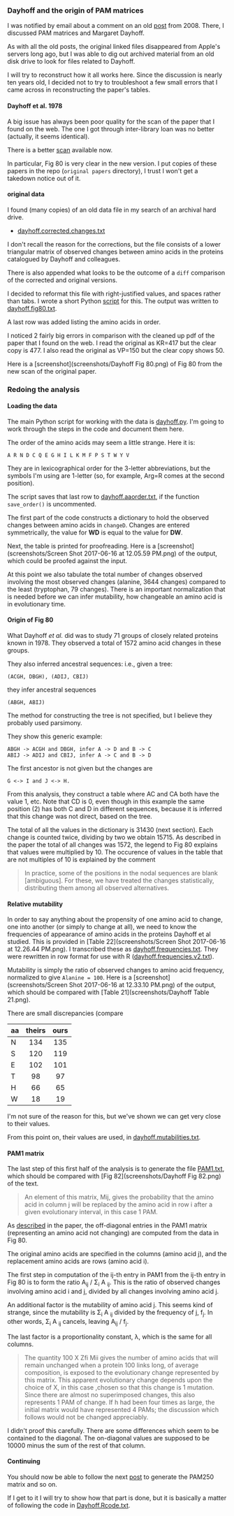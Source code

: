 ### Dayhoff and the origin of PAM matrices

I was notified by email about a comment on an old [post](http://telliott99.blogspot.com/2008/08/pam-point-accepted-mutation.html) from 2008.  There, I discussed PAM matrices and Margaret Dayhoff.

As with all the old posts, the original linked files disappeared from Apple's servers long ago, but I was able to dig out archived material from an old disk drive to look for files related to Dayhoff.

I will try to reconstruct how it all works here.  Since the discussion is nearly ten years old, I decided not to try to troubleshoot a few small errors that I came across in reconstructing the paper's tables.

#### Dayhoff et al. 1978

A big issue has always been poor quality for the scan of the paper that I found on the web.  The one I got through inter-library loan was no better (actually, it seems identical).  

There is a better [scan](http://compbio.berkeley.edu/class/c246/Reading/dayhoff-1978-apss.pdf) available now.

In particular, Fig 80 is very clear in the new version.  I put copies of these papers in the repo (``original papers`` directory), I  trust I won't get a takedown notice out of it.

#### original data

I found (many copies) of an old data file in my search of an archival hard drive.

* [dayhoff.corrected.changes.txt](data/dayhoff.corrected.changes.txt)

I don't recall the reason for the corrections, but the file consists of a lower triangular matrix of observed changes between amino acids in the proteins catalogued by Dayhoff and colleagues.

There is also appended what looks to be the outcome of a ``diff`` comparison of the corrected and original versions.
 
I decided to reformat this file with right-justified values, and spaces rather than tabs.  I wrote a short Python [script](script.py) for this.  The output was written to [dayhoff.fig80.txt](data/dayhoff.fig80.txt).

A last row was added listing the amino acids in order.

I noticed 2 fairly big errors in comparison with the cleaned up pdf of the paper that I found on the web.  I read the original as KR=417 but the clear copy is 477.  I also read the original as VP=150 but the clear copy shows 50.

Here is a [screenshot](screenshots/Dayhoff Fig 80.png) of Fig 80 from the new scan of the original paper.

### Redoing the analysis

#### Loading the data

The main Python script for working with the data is [dayhoff.py](dayhoff.py).  I'm going to work through the steps in the code and document them here.

The order of the amino acids may seem a little strange.  Here it is:

```
A R N D C Q E G H I L K M F P S T W Y V
```

They are in lexicographical order for the 3-letter abbreviations, but the symbols I'm using are 1-letter (so, for example, Arg=R comes at the second position).

The script saves that last row to [dayhoff.aaorder.txt](data/dayhoff.aaorder.txt), if the function ``save_order()`` is uncommented.

The first part of the code constructs a dictionary to hold the observed changes between amino acids in ``changeD``.  Changes are entered symmetrically, the value for **WD** is equal to the value for **DW**.

Next, the table is printed for proofreading.  Here is a [screenshot](screenshots/Screen Shot 2017-06-16 at 12.05.59 PM.png) of the output, which could be proofed against the input.

At this point we also tabulate the total number of changes observed involving the most observed changes (alanine, 3644 changes) compared to the least (tryptophan, 79 changes).  There is an important normalization that is needed before we can infer mutability, how changeable an amino acid is in evolutionary time.

#### Origin of Fig 80

What Dayhoff *et al.* did was to study 71 groups of closely related proteins known in 1978.  They observed a total of 1572 amino acid changes in these groups.  

They also inferred ancestral sequences:  i.e., given a tree:

```
(ACGH, DBGH), (ADIJ, CBIJ)
```

they infer ancestral sequences 

```
(ABGH, ABIJ)
```

The method for constructing the tree is not specified, but I believe they probably used parsimony.

They show this generic example:

```
ABGH -> ACGH and DBGH, infer A -> D and B -> C
ABIJ -> ADIJ and CBIJ, infer A -> C and B -> D
```

The first ancestor is not given but the changes are 

```
G <-> I and J <-> H.
```

From this analysis, they construct a table where AC and CA both have the value 1, etc.  Note that CD is 0, even though in this example the same position (2) has both C and D in different sequences, because it is inferred that this change was not direct, based on the tree.

The total of all the values in the dictionary is 31430 (next section).  Each change is counted twice, dividing by two we obtain 15715.  As described in the paper the total of all changes was 1572, the legend to Fig 80 explains that values were multiplied by 10.  The occurence of values in the table that are not multiples of 10 is explained by the comment

> In practice, some of the positions in the nodal sequences are blank [ambiguous]. For these, we have treated the changes statistically, distributing them among all observed alternatives.

#### Relative mutability

In order to say anything about the propensity of one amino acid to change, one into another (or simply to change at all), we need to know the frequencies of appearance of amino acids in the proteins Dayhoff et al studied.  This is provided in [Table 22](screenshots/Screen Shot 2017-06-16 at 12.26.44 PM.png).  I transcribed these as [dayhoff.frequencies.txt](data/dayhoff.frequencies.txt).  They were rewritten in row format for use with R ([dayhoff.frequencies.v2.txt](data/dayhoff.frequencies.v2.txt)).

Mutability is simply the ratio of observed changes to amino acid frequency, normalized to give ``Alanine = 100``.  Here is a [screenshot](screenshots/Screen Shot 2017-06-16 at 12.33.10 PM.png) of the output, which should be compared with [Table 21](screenshots/Dayhoff Table 21.png).

There are small discrepancies (compare 

| aa | theirs | ours |
| --- |:---:|:---:|
| N | 134 | 135 |
| S | 120 | 119 |
| E | 102 | 101 |
| T | 98 | 97 |
| H | 66 | 65 |
| W | 18 | 19 |

I'm not sure of the reason for this, but we've shown we can get very close to their values.  

From this point on, their values are used, in [dayhoff.mutabilities.txt](data/dayhoff.mutabilities.txt).

#### PAM1 matrix

The last step of this first half of the analysis is to generate the file [PAM1.txt](data/PAM1.txt), which should be compared with [Fig 82](screenshots/Dayhoff Fig 82.png) of the text.

> An element of this matrix, Mij, gives the probability that the amino acid in column j will be replaced by the amino acid in row i after a given evolutionary interval, in this case 1 PAM.
> 

As [described](screenshots/computation.png) in the paper, the off-diagonal entries in the PAM1 matrix (representing an amino acid not changing) are computed from the data in Fig 80.  

The original amino acids are specified in the columns (amino acid j), and the replacement amino acids are rows (amino acid i).

The first step in computation of the ij-th entry in PAM1 from the ij-th entry in Fig 80 is to form the ratio A<sub>ij</sub> / &Sigma;<sub>i</sub> A <sub>ij</sub>.  This is the ratio of observed changes involving amino acid i and j, divided by all changes involving amino acid j.

An additional factor is the mutability of amino acid j.  This seems kind of strange, since the mutability is &Sigma;<sub>i</sub> A <sub>ij</sub> divided by the frequency of j, f<sub>j</sub>.  In other words, &Sigma;<sub>i</sub> A <sub>ij</sub> cancels, leaving A<sub>ij</sub> / f<sub>j</sub>.

The last factor is a proportionality constant, &lambda;, which is the same for all columns.

> The quantity 100 X Zfi Mii gives the number of amino acids that will remain unchanged when a protein 100 links long, of average composition, is exposed to the evolutionary change represented by this matrix. This apparent evolutionary change depends upon the choice of X, in this case ,chosen so that this change is 1 mutation. Since there are almost no superimposed changes, this also represents 1 PAM of change. If h had been four times as large, the initial matrix would have represented 4 PAMs;  the discussion which follows would not be changed appreciably.

I didn't proof this carefully.  There are some differences which seem to be contained to the diagonal.  The on-diagonal values are supposed to be 10000 minus the sum of the rest of that column.

#### Continuing

You should now be able to follow the next [post](http://telliott99.blogspot.com/2008/08/pam-projecting-in-time.html) to generate the PAM250 matrix and so on.

If I get to it I will try to show how that part is done, but it is basically a matter of following the code in [Dayhoff.Rcode.txt](Dayhoff.Rcode.txt).